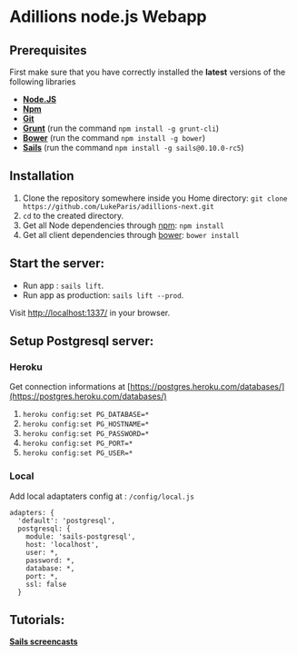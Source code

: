 # Adillions node.js Webapp

## Prerequisites

First make sure that you have correctly installed the __latest__ versions of the following libraries

* **[Node.JS](http://www.nodejs.org)**
* **[Npm](https://npmjs.org/)**
* **[Git](https://help.github.com/articles/set-up-git)**
* **[Grunt](http://gruntjs.com/)** (run the command `npm install -g grunt-cli`)
* **[Bower](http://bower.io)** (run the command `npm install -g bower`)
* **[Sails](https://github.com/balderdashy/sails)** (run the command `npm install -g sails@0.10.0-rc5`)

## Installation

1. Clone the repository somewhere inside you Home directory: `git clone https://github.com/LukeParis/adillions-next.git`
2. `cd` to the created directory.
2. Get all Node dependencies through [npm](https://npmjs.org/): `npm install`
3. Get all client dependencies through [bower](http://bower.io/): `bower install`

## Start the server:

* Run app : `sails lift`.
* Run app as production: `sails lift --prod`.

Visit [http://localhost:1337/](http://localhost:1337/) in your browser.

## Setup Postgresql server:

### Heroku

Get connection informations at [https://postgres.heroku.com/databases/](https://postgres.heroku.com/databases/)

1. `heroku config:set PG_DATABASE=*`
2. `heroku config:set PG_HOSTNAME=*`
3. `heroku config:set PG_PASSWORD=*`
4. `heroku config:set PG_PORT=*`
5. `heroku config:set PG_USER=*`

### Local

  Add local adaptaters config at : `/config/local.js`

    adapters: {
      'default': 'postgresql',
      postgresql: {
        module: 'sails-postgresql',
        host: 'localhost',
        user: *,
        password: *,
        database: *,
        port: *,
        ssl: false
      }

## Tutorials:

**[Sails screencasts](https://www.youtube.com/playlist?list=PLf8i4fc0zJBzLhOe6FwHpGhBDgqwInJWZ)**

